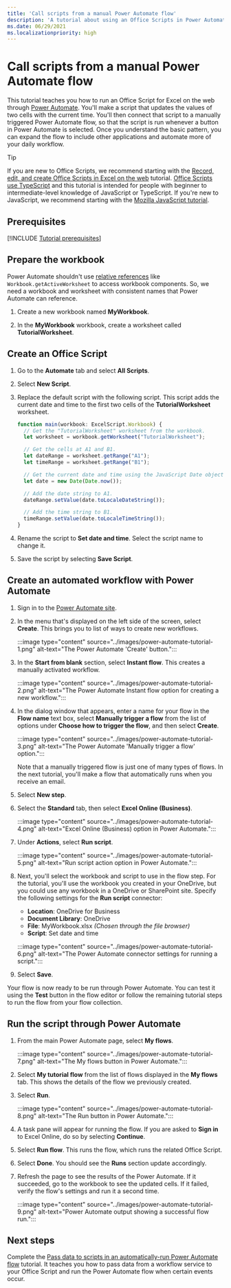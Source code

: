 ```yaml
---
title: 'Call scripts from a manual Power Automate flow'
description: 'A tutorial about using an Office Scripts in Power Automate through a manual trigger.'
ms.date: 06/29/2021
ms.localizationpriority: high
---
```


# Call scripts from a manual Power Automate flow

This tutorial teaches you how to run an Office Script for Excel on the web through [Power Automate](https://flow.microsoft.com). You'll make a script that updates the values of two cells with the current time. You'll then connect that script to a manually triggered Power Automate flow, so that the script is run whenever a button in Power Automate is selected. Once you understand the basic pattern, you can expand the flow to include other applications and automate more of your daily workflow.

> [!TIP]
> If you are new to Office Scripts, we recommend starting with the [Record, edit, and create Office Scripts in Excel on the web](excel-tutorial.md) tutorial. [Office Scripts use TypeScript](../overview/code-editor-environment.md) and this tutorial is intended for people with beginner to intermediate-level knowledge of JavaScript or TypeScript. If you're new to JavaScript, we recommend starting with the [Mozilla JavaScript tutorial](https://developer.mozilla.org/docs/Web/JavaScript/Guide/Introduction).

## Prerequisites

[!INCLUDE [Tutorial prerequisites](../includes/power-automate-tutorial-prerequisites.md)]

## Prepare the workbook

Power Automate shouldn't use [relative references](../testing/power-automate-troubleshooting.md#avoid-relative-references) like `Workbook.getActiveWorksheet` to access workbook components. So, we need a workbook and worksheet with consistent names that Power Automate can reference.

1. Create a new workbook named **MyWorkbook**.

2. In the **MyWorkbook** workbook, create a worksheet called **TutorialWorksheet**.

## Create an Office Script

1. Go to the **Automate** tab and select **All Scripts**.

2. Select **New Script**.

3. Replace the default script with the following script. This script adds the current date and time to the first two cells of the **TutorialWorksheet** worksheet.

    ```TypeScript
    function main(workbook: ExcelScript.Workbook) {
      // Get the "TutorialWorksheet" worksheet from the workbook.
      let worksheet = workbook.getWorksheet("TutorialWorksheet");

      // Get the cells at A1 and B1.
      let dateRange = worksheet.getRange("A1");
      let timeRange = worksheet.getRange("B1");

      // Get the current date and time using the JavaScript Date object.
      let date = new Date(Date.now());

      // Add the date string to A1.
      dateRange.setValue(date.toLocaleDateString());

      // Add the time string to B1.
      timeRange.setValue(date.toLocaleTimeString());
    }
    ```

4. Rename the script to **Set date and time**. Select the script name to change it.

5. Save the script by selecting **Save Script**.

## Create an automated workflow with Power Automate

1. Sign in to the [Power Automate site](https://flow.microsoft.com).

2. In the menu that's displayed on the left side of the screen, select **Create**. This brings you to list of ways to create new workflows.

    :::image type="content" source="../images/power-automate-tutorial-1.png" alt-text="The Power Automate 'Create' button.":::

3. In the **Start from blank** section, select **Instant flow**. This creates a manually activated workflow.

    :::image type="content" source="../images/power-automate-tutorial-2.png" alt-text="The Power Automate Instant flow option for creating a new workflow.":::

4. In the dialog window that appears, enter a name for your flow in the **Flow name** text box, select **Manually trigger a flow** from the list of options under **Choose how to trigger the flow**, and then select **Create**.

    :::image type="content" source="../images/power-automate-tutorial-3.png" alt-text="The Power Automate 'Manually trigger a flow' option.":::

    Note that a manually triggered flow is just one of many types of flows. In the next tutorial, you'll make a flow that automatically runs when you receive an email.

5. Select **New step**.

6. Select the **Standard** tab, then select **Excel Online (Business)**.

    :::image type="content" source="../images/power-automate-tutorial-4.png" alt-text="Excel Online (Business) option in Power Automate.":::

7. Under **Actions**, select **Run script**.

    :::image type="content" source="../images/power-automate-tutorial-5.png" alt-text="Run script action option in Power Automate.":::

8. Next, you'll select the workbook and script to use in the flow step. For the tutorial, you'll use the workbook you created in your OneDrive, but you could use any workbook in a OneDrive or SharePoint site. Specify the following settings for the **Run script** connector:

    - **Location**: OneDrive for Business
    - **Document Library**: OneDrive
    - **File**: MyWorkbook.xlsx *(Chosen through the file browser)*
    - **Script**: Set date and time

    :::image type="content" source="../images/power-automate-tutorial-6.png" alt-text="The Power Automate connector settings for running a script.":::

9. Select **Save**.

Your flow is now ready to be run through Power Automate. You can test it using the **Test** button in the flow editor or follow the remaining tutorial steps to run the flow from your flow collection.

## Run the script through Power Automate

1. From the main Power Automate page, select **My flows**.

    :::image type="content" source="../images/power-automate-tutorial-7.png" alt-text="The My flows button in Power Automate.":::

2. Select **My tutorial flow** from the list of flows displayed in the **My flows** tab. This shows the details of the flow we previously created.

3. Select **Run**.

    :::image type="content" source="../images/power-automate-tutorial-8.png" alt-text="The Run button in Power Automate.":::

4. A task pane will appear for running the flow. If you are asked to **Sign in** to Excel Online, do so by selecting **Continue**.

5. Select **Run flow**. This runs the flow, which runs the related Office Script.

6. Select **Done**. You should see the **Runs** section update accordingly.

7. Refresh the page to see the results of the Power Automate. If it succeeded, go to the workbook to see the updated cells. If it failed, verify the flow's settings and run it a second time.

    :::image type="content" source="../images/power-automate-tutorial-9.png" alt-text="Power Automate output showing a successful flow run.":::

## Next steps

Complete the [Pass data to scripts in an automatically-run Power Automate flow](excel-power-automate-trigger.md) tutorial. It teaches you how to pass data from a workflow service to your Office Script and run the Power Automate flow when certain events occur.
